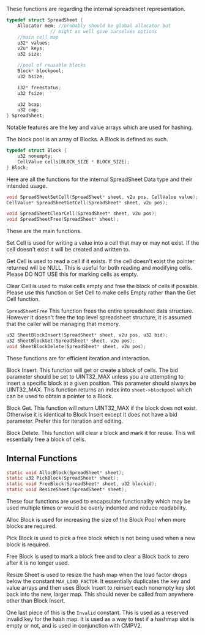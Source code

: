 These functions are regarding the internal spreadsheet
representation.

```c
typedef struct SpreadSheet {
    Allocator mem; //probably should be global allocator but
                // might as well give ourselves options
    //main cell map
    u32* values;
    v2u* keys;
    u32 size;

    //pool of reusable blocks
    Block* blockpool;
    u32 bsize;

    i32* freestatus;
    u32 fsize;

    u32 bcap;
    u32 cap;
} SpreadSheet;
```


Notable features are the key and value arrays which are used
for hashing.

The block pool is an array of Blocks. A Block is defined as such.

```c
typedef struct Block {
    u32 nonempty;
    CellValue cells[BLOCK_SIZE * BLOCK_SIZE];
} Block;
```



Here are all the functions for the internal SpreadSheet Data type and their intended usage.

```c
void SpreadSheetSetCell(SpreadSheet* sheet, v2u pos, CellValue value);
CellValue* SpreadSheetGetCell(SpreadSheet* sheet, v2u pos);

void SpreadSheetClearCell(SpreadSheet* sheet, v2u pos);
void SpreadSheetFree(SpreadSheet* sheet);
```

These are the main functions. 

Set Cell is used for writing
a value into a cell that may or may not exist. If the cell
doesn't exist it will be created and written to. 

Get Cell is used to read a cell if it exists. If the cell
doesn't exist the pointer returned will be NULL. This is
useful for both reading and modifying cells. Please DO NOT
USE this for marking cells as empty.

Clear Cell is used to make cells empty and free the block
of cells if possible. Please use this function or Set Cell
to make cells Empty rather than the Get Cell function.

`SpreadSheetFree` This function frees the entire spreadsheet
data structure. However it doesn't free the top level spreadsheet
structure, it is assumed that the caller will be managing that
memory.


```c
u32 SheetBlockInsert(SpreadSheet* sheet, v2u pos, u32 bid);
u32 SheetBlockGet(SpreadSheet* sheet, v2u pos);
void SheetBlockDelete(SpreadSheet* sheet, v2u pos);
```

These functions are for efficient iteration and interaction.

Block Insert. This function will get or create a block of cells.
The bid parameter should be set to UINT32_MAX unless you are
attempting to insert a specific block at a given position. This
parameter should always be UINT32_MAX. This function returns
an index into `sheet->blockpool` which can be used to obtain a
pointer to a Block.

Block Get. This function will return UINT32_MAX if the block
does not exist. Otherwise it is identical to Block Insert
except it does not have a bid parameter. Prefer this for
iteration and editing.

Block Delete. This function will clear a block and mark it
for reuse. This will essentially free a block of cells.


## Internal Functions

```c
static void AllocBlock(SpreadSheet* sheet);
static u32 PickBlock(SpreadSheet* sheet);
static void FreeBlock(SpreadSheet* sheet, u32 blockid);
static void ResizeSheet(SpreadSheet* sheet);
```


These four functions are used to encapsulate functionality which
may be used multiple times or would be overly indented and
reduce readability.

Alloc Block is used for increasing the size of the Block Pool
when more blocks are required.

Pick Block is used to pick a free block which is not being
used when a new block is required.

Free Block is used to mark a block free and to clear
a Block back to zero after it is no longer used.

Resize Sheet is used to resize the hash map when the load
factor drops below the constant `MAX_LOAD_FACTOR`. It essentially
duplicates the key and value arrays and then uses Block Insert
to reinsert each nonempty key slot back into the new, larger map.
This should never be called from anywhere other than Block Insert.

One last piece of this is the `Invalid` constant. This is
used as a reserved invalid key for the hash map. It is
used as a way to test if a hashmap slot is empty or not,
and is used in conjunction with CMPV2.
